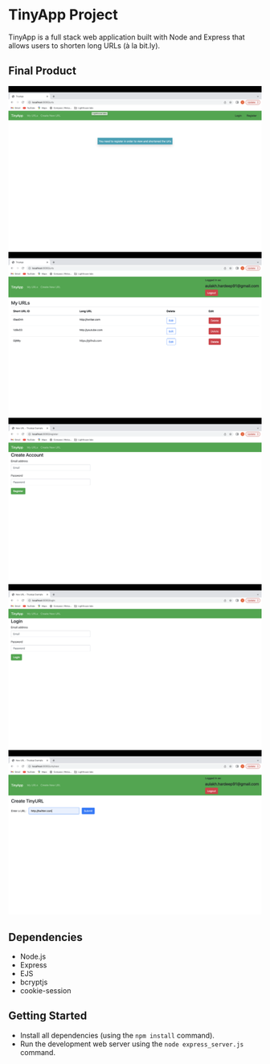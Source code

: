 # TinyApp Project

TinyApp is a full stack web application built with Node and Express that allows users to shorten long URLs (à la bit.ly).

## Final Product
!["Screenshot of homepage"](docs/index-page.png)
!["Screenshot of URLs page"](docs/urls-page.png)
!["Screenshot of registration page"](docs/register-page.png)
!["Screenshot of login page"](docs/login-page.png)
!["Screenshot of create new tinyurl page"](docs/create_tinyurl-page.png)


## Dependencies

- Node.js
- Express
- EJS
- bcryptjs
- cookie-session

## Getting Started

- Install all dependencies (using the `npm install` command).
- Run the development web server using the `node express_server.js` command.